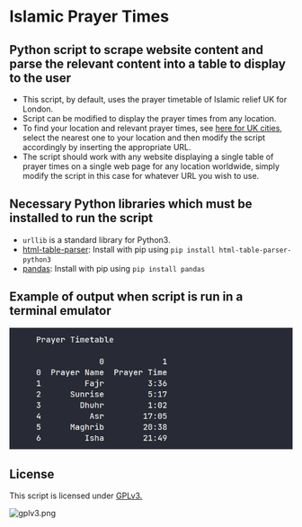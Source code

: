 # Islamic Prayer Times

## Python script to scrape website content and parse the relevant content into a table to display to the user

- This script, by default, uses the prayer timetable of Islamic relief UK for London.
- Script can be modified to display the prayer times from any location.
- To find your location and relevant prayer times, see [here for UK cities](https://www.islamic-relief.org.uk/islamic-resources/prayer-timetables/), select the nearest one to your location and then modify the script accordingly by inserting the appropriate URL.
- The script should work with any website displaying a single table of prayer times on a single web page for any location worldwide, simply modify the script in this case for whatever URL you wish to use.

## Necessary Python libraries which must be installed to run the script

- `urllib` is a standard library for Python3.
- [html-table-parser](https://pypi.org/project/html-table-parser-python3/): Install with pip using `pip install html-table-parser-python3`
- [pandas](https://pypi.org/project/pandas/): Install with pip using `pip install pandas`

## Example of output when script is run in a terminal emulator

![example.png](https://github.com/RastalDev/prayer_times/blob/master/example.png)

## License

This script is licensed under [GPLv3.](https://github.com/RastalDev/prayer_times/blob/master/LICENSE)

![gplv3.png](https://github.com/RastalDev/prayer_times/blob/master/gplv3.pn://github.com/RastalDev/prayer_times/blob/master/gplv3.png)
